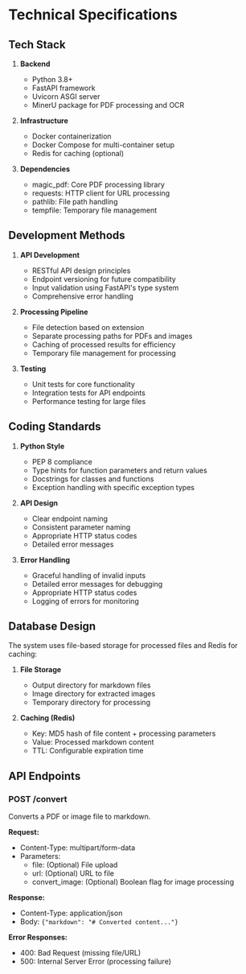 # Technical Specifications

## Tech Stack

1. **Backend**
   - Python 3.8+
   - FastAPI framework
   - Uvicorn ASGI server
   - MinerU package for PDF processing and OCR

2. **Infrastructure**
   - Docker containerization
   - Docker Compose for multi-container setup
   - Redis for caching (optional)

3. **Dependencies**
   - magic_pdf: Core PDF processing library
   - requests: HTTP client for URL processing
   - pathlib: File path handling
   - tempfile: Temporary file management

## Development Methods

1. **API Development**
   - RESTful API design principles
   - Endpoint versioning for future compatibility
   - Input validation using FastAPI's type system
   - Comprehensive error handling

2. **Processing Pipeline**
   - File detection based on extension
   - Separate processing paths for PDFs and images
   - Caching of processed results for efficiency
   - Temporary file management for processing

3. **Testing**
   - Unit tests for core functionality
   - Integration tests for API endpoints
   - Performance testing for large files

## Coding Standards

1. **Python Style**
   - PEP 8 compliance
   - Type hints for function parameters and return values
   - Docstrings for classes and functions
   - Exception handling with specific exception types

2. **API Design**
   - Clear endpoint naming
   - Consistent parameter naming
   - Appropriate HTTP status codes
   - Detailed error messages

3. **Error Handling**
   - Graceful handling of invalid inputs
   - Detailed error messages for debugging
   - Appropriate HTTP status codes
   - Logging of errors for monitoring

## Database Design

The system uses file-based storage for processed files and Redis for caching:

1. **File Storage**
   - Output directory for markdown files
   - Image directory for extracted images
   - Temporary directory for processing

2. **Caching (Redis)**
   - Key: MD5 hash of file content + processing parameters
   - Value: Processed markdown content
   - TTL: Configurable expiration time

## API Endpoints

### POST /convert

Converts a PDF or image file to markdown.

**Request:**
- Content-Type: multipart/form-data
- Parameters:
  - file: (Optional) File upload
  - url: (Optional) URL to file
  - convert_image: (Optional) Boolean flag for image processing

**Response:**
- Content-Type: application/json
- Body: `{"markdown": "# Converted content..."}`

**Error Responses:**
- 400: Bad Request (missing file/URL)
- 500: Internal Server Error (processing failure) 